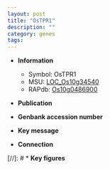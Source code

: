 ```yaml
---
layout: post
title: "OsTPR1"
description: ""
category: genes
tags: 
---
```


* **Information**  
    + Symbol: OsTPR1  
    + MSU: [LOC_Os10g34540](http://rice.uga.edu/cgi-bin/ORF_infopage.cgi?orf=LOC_Os10g34540)  
    + RAPdb: [Os10g0486900](http://rapdb.dna.affrc.go.jp/viewer/gbrowse_details/irgsp1?name=Os10g0486900)  

* **Publication**  

* **Genbank accession number**  

* **Key message**  

* **Connection**  

[//]: # * **Key figures**  


